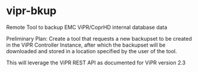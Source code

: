 # vipr-bkup
Remote Tool to backup EMC ViPR/CoprHD internal database data

Preliminary Plan:
  Create a tool that requests a new backupset to be created in the ViPR Controller Instance, after which the backupset will be downloaded and stored in a location specified by the user of the tool.
  
  This will leverage the ViPR REST API as documented for ViPR version 2.3
  
  
